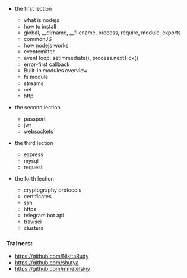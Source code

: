 * the first lection

  * what is nodejs
  * how to install
  * global, \_\_dirname, \_\_filename, process, require, module, exports
  * commonJS
  * how nodejs works
  * eventemitter
  * event loop; setImmediate(), process.nextTick()
  * error-first callback
  * Built-in modules overview
  * fs module
  * streams
  * net
  * http
  
* the second lection

  * passport
  * jwt
  * websockets
  
* the third lection

  * express
  * mysql
  * request
  
* the forth lection

  * cryptography protocols
  * certificates
  * ssh
  * https
  * telegram bot api
  * travisci
  * clusters

### Trainers:
- https://github.com/NikitaRudy
- https://github.com/shutya
- https://github.com/mmetelskiy
